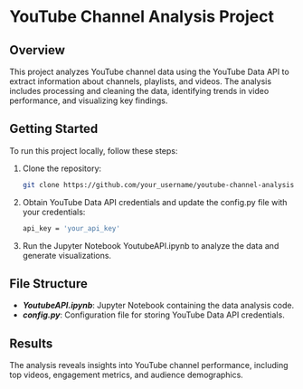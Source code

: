 # YouTube Channel Analysis Project

## Overview

This project analyzes YouTube channel data using the YouTube Data API to extract information about channels, playlists, and videos. The analysis includes processing and cleaning the data, identifying trends in video performance, and visualizing key findings.

## Getting Started

To run this project locally, follow these steps:

1. Clone the repository:

   ```bash
   git clone https://github.com/your_username/youtube-channel-analysis.git
2. Obtain YouTube Data API credentials and update the config.py file with your credentials:
   ```bash
   api_key = 'your_api_key'
3. Run the Jupyter Notebook YoutubeAPI.ipynb to analyze the data and generate visualizations.

## File Structure
- ***YoutubeAPI.ipynb***: Jupyter Notebook containing the data analysis code.
- ***config.py***: Configuration file for storing YouTube Data API credentials.

## Results
The analysis reveals insights into YouTube channel performance, including top videos, engagement metrics, and audience demographics.
